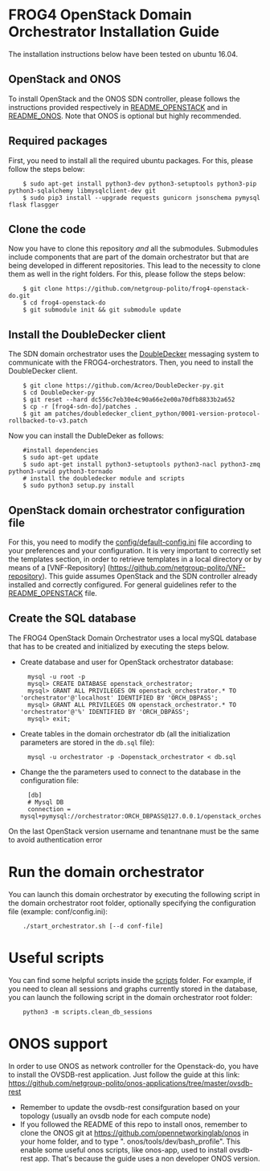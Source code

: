 # FROG4 OpenStack Domain Orchestrator Installation Guide

The installation instructions below have been tested on ubuntu 16.04.

## OpenStack and ONOS

To install OpenStack and the ONOS SDN controller, please follows the instructions provided respectively in [README_OPENSTACK](https://github.com/netgroup-polito/frog4-openstack-do/blob/master/README_OPENSTACK.md) and in [README_ONOS](https://github.com/netgroup-polito/frog4-openstack-do/blob/master/README_ONOS.md).
Note that ONOS is optional but highly recommended.

## Required packages
First, you need to install all the required ubuntu packages. For this, please follow the steps below:
    
        $ sudo apt-get install python3-dev python3-setuptools python3-pip python3-sqlalchemy libmysqlclient-dev git   
        $ sudo pip3 install --upgrade requests gunicorn jsonschema pymysql flask flasgger

## Clone the code
Now you have to clone this repository _and_ all the submodules. Submodules include components that are part of the domain orchestrator but that are being developed in different repositories. This lead to the necessity to clone them as well in the right folders. For this, please follow the steps below:

        $ git clone https://github.com/netgroup-polito/frog4-openstack-do.git
        $ cd frog4-openstack-do
        $ git submodule init && git submodule update

## Install the DoubleDecker client

The SDN domain orchestrator uses the [DoubleDecker](https://github.com/Acreo/DoubleDecker-py) messaging system to communicate with the FROG4-orchestrators. Then, you need to install the DoubleDecker client.

		$ git clone https://github.com/Acreo/DoubleDecker-py.git		
		$ cd DoubleDecker-py
		$ git reset --hard dc556c7eb30e4c90a66e2e00a70dfb8833b2a652
		$ cp -r [frog4-sdn-do]/patches .
		$ git am patches/doubledecker_client_python/0001-version-protocol-rollbacked-to-v3.patch
		
Now you can install the DubleDeker as follows:

		#install dependencies 
		$ sudo apt-get update
		$ sudo apt-get install python3-setuptools python3-nacl python3-zmq python3-urwid python3-tornado
		# install the doubledecker module and scripts
		$ sudo python3 setup.py install

## OpenStack domain orchestrator configuration file
For this, you need to modify the [config/default-config.ini](config/default-config.ini) file according to your preferences and your configuration. 
It is very important to correctly set the templates section, in order to retrieve templates in a local directory or by means of a [VNF-Repository] (https://github.com/netgroup-polito/VNF-repository).
This guide assumes OpenStack and the SDN controller already installed and correctly configured. For general guidelines refer to the [README_OPENSTACK](README_OPENSTACK.md) file.

## Create the SQL database
The FROG4 OpenStack Domain Orchestrator uses a local mySQL database that has to be created and initialized by executing the steps below.

- Create database and user for OpenStack orchestrator database:
	    
        mysql -u root -p
        mysql> CREATE DATABASE openstack_orchestrator;
        mysql> GRANT ALL PRIVILEGES ON openstack_orchestrator.* TO 'orchestrator'@'localhost' IDENTIFIED BY 'ORCH_DBPASS';
        mysql> GRANT ALL PRIVILEGES ON openstack_orchestrator.* TO 'orchestrator'@'%' IDENTIFIED BY 'ORCH_DBPASS';	
        mysql> exit;
    
- Create tables in the domain orchestrator db (all the initialization parameters are stored in the ``db.sql`` file):
    
        mysql -u orchestrator -p -Dopenstack_orchestrator < db.sql

- Change the the parameters used to connect to the database in the configuration file:

        [db]
        # Mysql DB
        connection = mysql+pymysql://orchestrator:ORCH_DBPASS@127.0.0.1/openstack_orchestrator

On the last OpenStack version username and tenantnane must be the same to avoid authentication error
        
# Run the domain orchestrator
You can launch this domain orchestrator by executing the following script in the domain orchestrator root folder, optionally specifying the configuration file (example: conf/config.ini):
        
        ./start_orchestrator.sh [--d conf-file]

# Useful scripts
You can find some helpful scripts inside the [scripts](scripts) folder. For example, if you need to clean all sessions and graphs currently stored in the database, you can launch the following script in the domain orchestrator root folder:
        
        python3 -m scripts.clean_db_sessions
# ONOS support
In order to use ONOS as network controller for the Openstack-do, you have to install the OVSDB-rest application. Just follow the guide at this link: https://github.com/netgroup-polito/onos-applications/tree/master/ovsdb-rest
* Remember to update the ovsdb-rest consifguration based on your topology (usually an ovsdb node for each compute node)
* If you followed the README of this repo to install onos, remember to clone the ONOS git at https://github.com/opennetworkinglab/onos in your home folder, and to type ". onos/tools/dev/bash_profile". This enable some useful onos scripts, like onos-app, used to install ovsdb-rest app. That's because the guide uses a non developer ONOS version.
